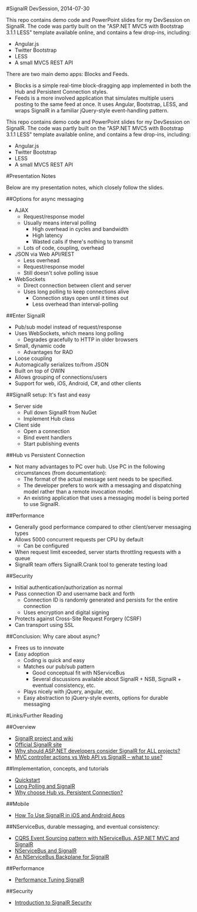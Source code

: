 #SignalR DevSession, 2014-07-30

This repo contains demo code and PowerPoint slides for my DevSession on SignalR. The code was partly built on the "ASP.NET MVC5 with Bootstrap 3.1.1 LESS" template available online, and contains a few drop-ins, including:

- Angular.js
- Twitter Bootstrap
- LESS
- A small MVC5 REST API

There are two main demo apps: Blocks and Feeds. 

- Blocks is a simple real-time block-dragging app implemented in both the Hub and Persistent Connection styles. 
- Feeds is a more involved application that simulates multiple users posting to the same feed at once. It uses Angular, Bootstrap, LESS, and wraps SignalR in a familiar jQuery-style event-handling pattern.

This repo contains demo code and PowerPoint slides for my DevSession on SignalR. The code was partly built on the "ASP.NET MVC5 with Bootstrap 3.1.1 LESS" template available online, and contains a few drop-ins, including:

- Angular.js
- Twitter Bootstrap
- LESS
- A small MVC5 REST API

#Presentation Notes

Below are my presentation notes, which closely follow the slides.

##Options for async messaging

- AJAX
    - Request/response model
    - Usually means interval polling
        - High overhead in cycles and bandwidth
        - High latency
        - Wasted calls if there's nothing to transmit
    - Lots of code, coupling, overhead
- JSON via Web API/REST 
    - Less overhead
    - Request/response model   
    - Still doesn't solve polling issue 
- WebSockets
    - Direct connection between client and server
    - Uses long polling to keep connections alive
        - Connection stays open until it times out
        - Less overhead than interval-polling

##Enter SignalR

- Pub/sub model instead of request/response
- Uses WebSockets, which means long polling
    - Degrades gracefully to HTTP in older browsers
- Small, dynamic code 
    - Advantages for RAD
- Loose coupling
- Automagically serializes to/from JSON
- Built on top of OWIN
- Allows grouping of connections/users
- Support for web, iOS, Android, C#, and other clients

##SignalR setup: It's fast and easy

- Server side
    - Pull down SignalR from NuGet
    - Implement Hub class
- Client side
    - Open a connection
    - Bind event handlers
    - Start publishing events

##Hub vs Persistent Connection

- Not many advantages to PC over hub. Use PC in the following circumstances (from documentation):
    - The format of the actual message sent needs to be specified.
    - The developer prefers to work with a messaging and dispatching model rather than a remote invocation model.
    - An existing application that uses a messaging model is being ported to use SignalR.

##Performance

- Generally good performance compared to other client/server messaging types
- Allows 5000 concurrent requests per CPU by default
    - Can be configured
- When request limit exceeded, server starts throttling requests with a queue
- SignalR team offers SignalR.Crank tool to generate testing load

##Security

- Initial authentication/authorization as normal
- Pass connection ID and username back and forth
    - Connection ID is randomly generated and persists for the entire connection
    - Uses encryption and digital signing
- Protects against Cross-Site Request Forgery (CSRF)
- Can transport using SSL

##Conclusion: Why care about async?

- Frees us to innovate
- Easy adoption
    - Coding is quick and easy
    - Matches our pub/sub pattern
        - Good conceptual fit with NServiceBus
        - Several discussions available about SignalR + NSB, SignalR + eventual consistency, etc.
    - Plays nicely with jQuery, angular, etc.
    - Easy abstraction to jQuery-style events, options for durable messaging

#Links/Further Reading

##Overview

- [SignalR project and wiki](https://github.com/SignalR/SignalR) 
- [Official SignalR site](http://www.asp.net/signalr) 
- [Why should ASP.NET developers consider SignalR for ALL projects?](http://kevgriffin.com/why-should-asp-net-developers-consider-signalr-for-all-projects/)
- [MVC controller actions vs Web API vs SignalR – what to use?](http://blogs.perficient.com/microsoft/2014/02/mvc-controller-actions-vs-web-api-vs-signalr-what-to-use/)

##Implementation, concepts, and tutorials
- [Quickstart](http://www.asp.net/signalr/overview/signalr-20/getting-started-with-signalr-20/tutorial-getting-started-with-signalr-20-and-mvc-5)
- [Long Polling and SignalR](http://msdn.microsoft.com/en-us/magazine/hh882442.aspx)
- [Why choose Hub vs. Persistent Connection?](http://stackoverflow.com/q/9280484/399649)

##Mobile
- [How To Use SignalR in iOS and Android Apps](http://visualstudiomagazine.com/articles/2013/11/01/how-to-use-signalr-in-ios-and-android-apps.aspx)

##NServiceBus, durable messaging, and eventual consistency:
- [CQRS Event Sourcing pattern with NServiceBus, ASP.NET MVC and SignalR](http://www.codeproject.com/Articles/685278/CQRS-Event-Sourcing-pattern-with-NServiceBus-ASP-N)
- [NServiceBus and SignalR](http://jasondentler.com/blog/2012/02/nservicebus-and-signalr/)
- [An NServiceBus Backplane for SignalR](http://roycornelissen.wordpress.com/2013/03/11/an-nservicebus-backplane-for-signalr/)

##Performance
- [Performance Tuning SignalR](https://github.com/SignalR/SignalR/wiki/Performance)

##Security
- [Introduction to SignalR Security](http://www.asp.net/signalr/overview/signalr-20/security/introduction-to-security)
